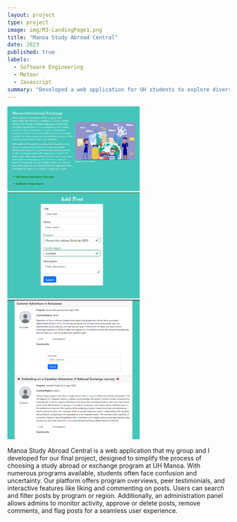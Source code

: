 ```yaml
---
layout: project
type: project
image: img/M3-LandingPage1.png
title: "Manoa Study Abroad Central"
date: 2023
published: true
labels:
  - Software Engineering
  - Meteor
  - Javascript
summary: "Developed a web application for UH students to explore diverse study abroad programs and access posts sharing other students' experiences in one convenient platform."
---
```


<div class="text-center p-4">
  <img width="300px" src="../img/programs.png" class="img-thumbnail" > 
  <img width="300px" src="../img/addPost.png" class="img-thumbnail" >
  <img width="300px" src="../img/testimonials.png" class="img-thumbnail" >
</div>

Manoa Study Abroad Central is a web application that my group and I developed for our final project, designed to simplify the process of choosing a study abroad or exchange program at UH Manoa. With numerous programs available, students often face confusion and uncertainty. Our platform offers program overviews, peer testimonials, and interactive features like liking and commenting on posts. Users can search and filter posts by program or region. Additionally, an administration panel allows admins to monitor activity, approve or delete posts, remove comments, and flag posts for a seamless user experience.<br>

